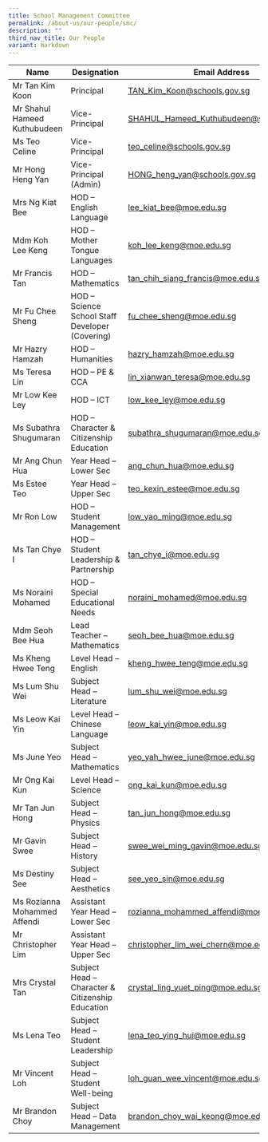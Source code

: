 ```yaml
---
title: School Management Committee
permalink: /about-us/our-people/smc/
description: ""
third_nav_title: Our People
variant: markdown
---
```

| Name | Designation | Email Address |
|---|---|---|
| Mr Tan Kim Koon | Principal | [TAN_Kim_Koon@schools.gov.sg](mailto:TAN_Kim_Koon@schools.gov.sg) |
| Mr Shahul Hameed Kuthubudeen  | Vice-Principal | [SHAHUL_Hameed_Kuthubudeen@schools.gov.sg](mailto:SHAHUL_Hameed_Kuthubudeen@schools.gov.sg) |
| Ms Teo Celine  | Vice-Principal |[teo_celine@schools.gov.sg](mailto:teo_celine@schools.gov.sg) |
| Mr Hong Heng Yan | Vice-Principal (Admin) | [HONG_heng_yan@schools.gov.sg](mailto:HONG_heng_yan@schools.gov.sg) |
| Mrs Ng Kiat Bee | HOD – English Language | [lee_kiat_bee@moe.edu.sg](mailto:lee_kiat_bee@moe.edu.sg) |
| Mdm Koh Lee Keng | HOD – Mother Tongue Languages | [koh_lee_keng@moe.edu.sg](mailto:koh_lee_keng@moe.edu.sg) |
| Mr Francis Tan | HOD – Mathematics | [tan_chih_siang_francis@moe.edu.sg](mailto:tan_chih_siang_francis@moe.edu.sg)|
| Mr Fu Chee Sheng | HOD – Science<br>School Staff Developer (Covering) | [fu_chee_sheng@moe.edu.sg](mailto:fu_chee_sheng@moe.edu.sg) |
| Mr Hazry Hamzah | HOD – Humanities | [hazry_hamzah@moe.edu.sg](mailto:hazry_hamzah@moe.edu.sg) |
| Ms Teresa Lin | HOD – PE &amp; CCA | [lin_xianwan_teresa@moe.edu.sg](mailto:lin_xianwan_teresa@moe.edu.sg) |
| Mr Low Kee Ley | HOD – ICT | [low_kee_ley@moe.edu.sg](mailto:low_kee_ley@moe.edu.sg) |
| Ms Subathra Shugumaran | HOD – Character &amp; Citizenship Education | [subathra_shugumaran@moe.edu.sg](mailto:subathra_shugumaran@moe.edu.sg) |
| Mr Ang Chun Hua | Year Head – Lower Sec | [ang_chun_hua@moe.edu.sg](mailto:ang_chun_hua@moe.edu.sg) |
| Ms Estee Teo | Year Head – Upper Sec | [teo_kexin_estee@moe.edu.sg](mailto:teo_kexin_estee@moe.edu.sg) |
| Mr Ron Low | HOD – Student Management | [low_yao_ming@moe.edu.sg](mailto:low_yao_ming@moe.edu.sg) |
| Ms Tan Chye I | HOD – Student Leadership &amp; Partnership | [tan_chye_i@moe.edu.sg](mailto:tan_chye_i@moe.edu.sg) |
| Ms Noraini Mohamed | HOD – Special Educational Needs | [noraini_mohamed@moe.edu.sg](mailto:noraini_mohamed@moe.edu.sg) |
| Mdm Seoh Bee Hua | Lead Teacher – Mathematics | [seoh_bee_hua@moe.edu.sg](mailto:lawrence_tang_kok_onn@moe.edu.sg) |
| Ms Kheng Hwee Teng | Level Head – English | [kheng_hwee_teng@moe.edu.sg](mailto:kheng_hwee_teng@moe.edu.sg) |
| Ms Lum Shu Wei | Subject Head – Literature  | [lum_shu_wei@moe.edu.sg](mailto:lum_shu_wei@moe.edu.sg) |
| Ms Leow Kai Yin  | Level Head – Chinese Language | [leow_kai_yin@moe.edu.sg](mailto:leow_kai_yin@moe.edu.sg) |
| Ms June Yeo | Subject Head – Mathematics | [yeo_yah_hwee_june@moe.edu.sg](mailto:yeo_yah_hwee_june@moe.edu.sg) |
| Mr Ong Kai Kun | Level Head – Science | [ong_kai_kun@moe.edu.sg](mailto:ong_kai_kun@moe.edu.sg) |
| Mr Tan Jun Hong | Subject Head – Physics | [tan_jun_hong@moe.edu.sg](mailto:tan_jun_hong@moe.edu.sg) |
| Mr Gavin Swee  | Subject Head – History | [swee_wei_ming_gavin@moe.edu.sg](mailto:swee_wei_ming_gavin@moe.edu.sg) |
| Ms Destiny See | Subject Head – Aesthetics | [see_yeo_sin@moe.edu.sg](mailto:see_yeo_sin@moe.edu.sg) |
| Ms Rozianna Mohammed Affendi  | Assistant Year Head – Lower Sec | [rozianna_mohammed_affendi@moe.edu.sg](mailto:rozianna_mohammed_affendi@moe.edu.sg) |
| Mr Christopher Lim | Assistant Year Head – Upper Sec | [christopher_lim_wei_chern@moe.edu.sg](mailto:christopher_lim_wei_chern@moe.edu.sg) |
| Mrs Crystal Tan | Subject Head – Character &amp; Citizenship Education  | [crystal_ling_yuet_ping@moe.edu.sg](mailto:crystal_ling_yuet_ping@moe.edu.sg) |
| Ms Lena Teo | Subject Head – Student Leadership | [lena_teo_ying_hui@moe.edu.sg](mailto:lena_teo_ying_hui@moe.edu.sg) |
| Mr Vincent Loh | Subject Head – Student Well-being | [loh_guan_wee_vincent@moe.edu.sg](mailto:loh_guan_wee_vincent@moe.edu.sg) |
| Mr Brandon Choy | Subject Head – Data Management  | [brandon_choy_wai_keong@moe.edu.sg](mailto:brandon_choy_wai_keong@moe.edu.sg) |